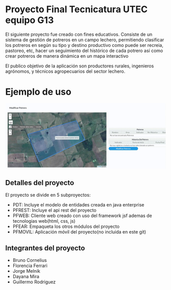 # Proyecto Final Tecnicatura UTEC equipo G13

El siguiente proyecto fue creado con fines educativos. Consiste de un sistema de gestión de potreros en un campo lechero, permitiendo clasificar los potreros en según su tipo y destino productivo como puede ser recreia, pastoreo, etc, hacer un seguimiento del histórico de cada potrero así como crear potreros de manera dinámica en un mapa interactivo 

El publico objetivo de la aplicación son productores rurales, ingenieros agrónomos, y técnicos agropecuarios del sector lechero. 

# Ejemplo de uso

**![](https://github.com/guille-developer/ProjecttoFinalTecnicatura/blob/master/ejemplo.gif?raw=true)**

## Detalles del proyecto

El proyecto se divide en 5 subproyectos:

 - PDT: Incluye el modelo de entidades creada en java enterprise 
 - PFREST:  Incluye el api rest del proyecto 
 - PFWEB: Cliente web creado con uso del framework jsf ademas de tecnologias web(html, css, js)
 - PFEAR: Empaqueta los otros módulos del proyecto
 - PFMOVIL: Aplicación móvil del proyecto(no incluida en este git)
 

## Integrantes del proyecto

 - Bruno Cornelius
 - Florencia Ferrari
 - Jorge Melnik
 - Dayana Mira
 - Guillermo Rodriguez

